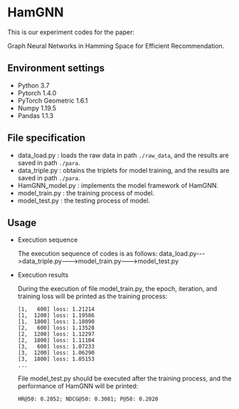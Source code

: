 # HamGNN
This is our experiment codes for the paper:

Graph Neural Networks in Hamming Space for Efficient Recommendation.

## Environment settings
* Python 3.7
* Pytorch 1.4.0
* PyTorch Geometric 1.6.1
* Numpy 1.19.5
* Pandas 1.1.3

## File specification
* data_load.py : loads the raw data in path `./raw_data`, and the results are saved in path `./para`.
* data_triple.py : obtains the triplets for model training, and the results are saved in path `./para`.
* HamGNN_model.py : implements the model framework of HamGNN.
* model_train.py : the training process of model.
* model_test.py : the testing process of model.

## Usage
* Execution sequence

  The execution sequence of codes is as follows: data_load.py--->data_triple.py--->model_train.py--->model_test.py
  
* Execution results

  During the execution of file model_train.py, the epoch, iteration, and training loss will be printed as the training process:
  
  ```
  [1,   600] loss: 1.21214
  [1,  1200] loss: 1.19586
  [1,  1800] loss: 1.18090
  [2,   600] loss: 1.13528
  [2,  1200] loss: 1.12297
  [2,  1800] loss: 1.11104
  [3,   600] loss: 1.07233
  [3,  1200] loss: 1.06290
  [3,  1800] loss: 1.05153
  ...
  ```
  
  File model_test.py should be executed after the training process, and the performance of HamGNN will be printed:
  
  ```
  HR@50: 0.2052; NDCG@50: 0.3081; P@50: 0.2020
  ```
